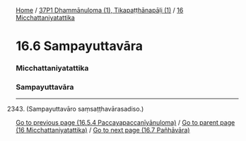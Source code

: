 
[Home](/) / [37P1 Dhammānuloma (1), Tikapaṭṭhānapāḷi (1)](../../37P1.md) / [16 Micchattaniyatattika](../16.md)

# 16.6 Sampayuttavāra

### Micchattaniyatattika

### Sampayuttavāra

---

2343. (Sampayuttavāro saṃsaṭṭhavārasadiso.)



[Go to previous page (16.5.4 Paccayapaccanīyānuloma)](16.5/16.5.4.md) / [Go to parent page (16 Micchattaniyatattika)](../16.md) / [Go to next page (16.7 Pañhāvāra)](16.7.md)


